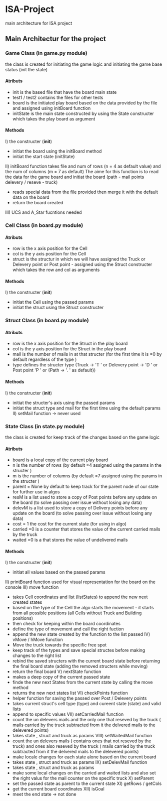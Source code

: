 # ISA-Project
main architecture for ISA project 
## Main Architectur for the project 
### Game Class (in game.py module)
the class is created for initiating the game logic and initiating the game base status (init the state)
#### Atributs 
- init is the based file that have the board main state 
- test1 / test2 contains the files for other tests 
- board is the initiated play board based on the data provided by the file and assigned using initBoard function 
- initState is the main state constructed by using the State constructer which takes the play board as argument 
#### Methods
I) the constructer (__init__) 
- initiat the board using the initBoard method 
- initiat the start state (initState)

II) initBoard function takes file and num of rows (n = 4 as default value) and the num of columns (m = 7 as default)
The aime for this function is to read the data for the game board and initiat the board (path - mail points delevery / reseve - truck)
- reads special data from the file provided then merge it with the default data on the board 
- return the board created

III) UCS and A_Star fucntions needed 

### Cell Class (in board.py module)
#### Atributs 
- row is the x axis position for the Cell
- col is the y axis position for the Cell
- struct is the structur in which we will have assigned the Truck or Delevery point or Post point - assigned using the Struct constructer which takes the row and col as arguments 
#### Methods
I) the constructer (__init__) 
- initiat the Cell using the passed params 
- initiat the struct using the Struct constructer

### Struct Class (in board.py module)
#### Atributs 
- row is the x axis position for the Struct in the play board
- col is the y axis position for the Struct in the play board
- mail is the number of mails in at that structer (for the first time it is =0 by default regardless of the type )
- type defines the structer type  (Truck -> 'T ' or Delevery point -> 'D ' or Post point 'P ' or {Path -> '. ' as default})
#### Methods
I) the constructer (__init__) 
- initiat the structer's axis using the passed params 
- initiat the struct type and mail for the first time using the default params
II) setMail function -> never used 

### State Class (in state.py module)
the class is created for keep track of the changes based on the game logic 
#### Atributs 
- board is a local copy of the current play board  
- n is the number of rows (by default =4 assigned using the params in the structer )
- m is the number of columns (by default =7 assigned using the params in the structer )
- parent = None by default to keep track for the parent node of our state for further use in algos
- resM is a list used to store a copy of Post points before any update on the board (to solve passing over issue without losing any data)
- delevM is a list used to store a copy of Delivery points before any update on the board (to solve passing over issue without losing any data)
- cost = 1 the cost for the current state (for using in algo)
- carried =0 is a counter that stores the value of the current carried mails by the truck
- waited =0 is a that stores the value of undelivered mails 
#### Methods
I) the constructer (__init__) 
- initiat all values based on the passed params

II) printBoard function used for visual representation for the board on the console
III) move function
- takes Cell coordinates and list (listStates) to append the new next created states 
- based on the type of the Cell the algo starts the movement - it starts from all possible positions (all Cells without Truck and Building positions)
- then check for keeping within the board coordinates
- define the type of movement and call the right fuction 
- append the new state created by the function to the list passed 
IV) vMove / hMove function
- Move the truck towards the specific free spot 
- keep track of the types and save special structes before making changes to the right list
- rebind the saved structers with the current board state before returning the final board state (adding the removed structers while moving)
- return the final board
V) nextState function
- makes a deep copy of the current passed state 
- finde the new next States from the current state by calling the move method 
- returns the new next states list
VI) checkPoints function
- helper function for saving the passed over Post / Delevery points 
- takes current struct's cell type (type) and cureent state (state) and valid lists 
- append to specific values 
VII) setCarriedMail function
- count the un delevers mails and the only one that reseved by the truck ( mails carried by the truck subtracted from it the delvered mails to the delevered points)
- takes state , struct and truck as params 
VIII) setWaitedMail function
- count the un delevers mails ( contains ones that not reseved by the truck) and ones also reseved by the truck ( mails carried by the truck subtracted from it the delvered mails to the delevered points)
- make locale changes for each state alone based on the current board
- takes state , struct and truck as params 
IX) setDelevMail function
- takes state , struct and truck as params 
- make some local changes on the carried and waited lists and also set the right valus for the mail counter on the specific truck
X) setParent
- set the passed state as parent to the current state 
XI) getRows / getCols
- get the current board coordinates
XII) isGoal 
- meet the end state -> not done 
